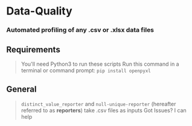 # Data-Quality
### Automated profiling of any .csv or .xlsx data files

## Requirements
> You'll need Python3 to run these scripts
> Run this command in a terminal or command prompt:
> `pip install openpyxl`

## General
> `distinct_value_reporter` and `null-unique-reporter` (hereafter referred to as __reporters__) take .csv files as inputs
> Got Issues? I can help
